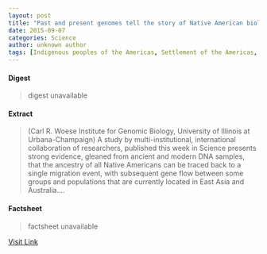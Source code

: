 ```yaml
---
layout: post
title: "Past and present genomes tell the story of Native American biological origins"
date: 2015-09-07
categories: Science
author: unknown author
tags: [Indigenous peoples of the Americas, Settlement of the Americas, Genetics, Biology]
---
```



#### Digest
>digest unavailable

#### Extract
>(Carl R. Woese Institute for Genomic Biology, University of Illinois at Urbana-Champaign) A study by multi-institutional, international collaboration of researchers, published this week in Science presents strong evidence, gleaned from ancient and modern DNA samples, that the ancestry of all Native Americans can be traced back to a single migration event, with subsequent gene flow between some groups and populations that are currently located in East Asia and Australia....

#### Factsheet
>factsheet unavailable

[Visit Link](http://www.eurekalert.org/pub_releases/2015-07/crwi-pap072715.php)


